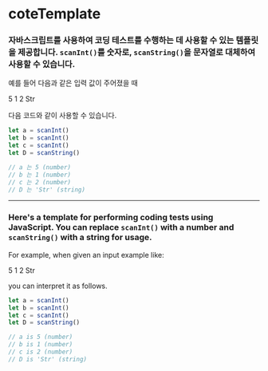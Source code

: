 # coteTemplate

### 자바스크립트를 사용하여 코딩 테스트를 수행하는 데 사용할 수 있는 템플릿을 제공합니다. `scanInt()`를 숫자로, `scanString()`을 문자열로 대체하여 사용할 수 있습니다.

예를 들어 다음과 같은 입력 값이 주어졌을 때

5
1 2 Str

다음 코드와 같이 사용할 수 있습니다.

```javascript
let a = scanInt()
let b = scanInt()
let c = scanInt()
let D = scanString()

// a 는 5 (number)
// b 는 1 (number)
// c 는 2 (number)
// D 는 'Str' (string)
```

---

### Here's a template for performing coding tests using JavaScript. You can replace `scanInt()` with a number and `scanString()` with a string for usage.

For example, when given an input example like:

5
1 2 Str

you can interpret it as follows.

```javascript
let a = scanInt()
let b = scanInt()
let c = scanInt()
let D = scanString()

// a is 5 (number)
// b is 1 (number)
// c is 2 (number)
// D is 'Str' (string)
```

